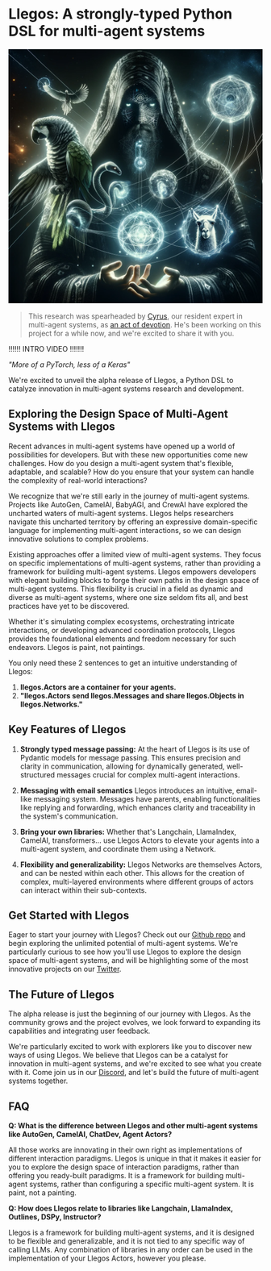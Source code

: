 # Llegos: A strongly-typed Python DSL for multi-agent systems

![An image of a techno-wizard in a flowing robe adorned with digital runes, with interconnected glowing orbs floating about. One orb contains a coiling snake, another a majestic parrot, and another a serene llama. All the orbs emit intense, glowing power. Streams of light intertwine seamlessly in front of the wizard's focused eyes, casting intricate shadows and illuminating the wizard's face with a mysterious light.](../../wizard.png)

> This research was spearheaded by [Cyrus](https://x.com/CyrusOfEden), our resident expert in multi-agent systems, as [an act of devotion](https://www.youtube.com/watch?v=YPytyPQ8HdI). He's been working on this project for a while now, and we're excited to share it with you.

!!!!!! INTRO VIDEO !!!!!!!

*"More of a PyTorch, less of a Keras"*

We're excited to unveil the alpha release of Llegos, a Python DSL to catalyze innovation in multi-agent systems research and development.

## Exploring the Design Space of Multi-Agent Systems with Llegos

Recent advances in multi-agent systems have opened up a world of possibilities for developers. But with these new opportunities come new challenges. How do you design a multi-agent system that's flexible, adaptable, and scalable? How do you ensure that your system can handle the complexity of real-world interactions?

We recognize that we're still early in the journey of multi-agent systems. Projects like AutoGen, CamelAI, BabyAGI, and CrewAI have explored the uncharted waters of multi-agent systems. Llegos helps researchers navigate this uncharted territory by offering an expressive domain-specific language for implementing multi-agent interactions, so we can design innovative solutions to complex problems.

Existing approaches offer a limited view of multi-agent systems. They focus on specific implementations of multi-agent systems, rather than providing a framework for building multi-agent systems. Llegos empowers developers with elegant building blocks to forge their own paths in the design space of multi-agent systems. This flexibility is crucial in a field as dynamic and diverse as multi-agent systems, where one size seldom fits all, and best practices have yet to be discovered.

Whether it's simulating complex ecosystems, orchestrating intricate interactions, or developing advanced coordination protocols, Llegos provides the foundational elements and freedom necessary for such endeavors. Llegos is paint, not paintings.

You only need these 2 sentences to get an intuitive understanding of Llegos:

1. **llegos.Actors are a container for your agents.**
2. **"llegos.Actors send llegos.Messages and share llegos.Objects in llegos.Networks."**

## Key Features of Llegos

1. **Strongly typed message passing:** At the heart of Llegos is its use of Pydantic models for message passing. This ensures precision and clarity in communication, allowing for dynamically generated, well-structured messages crucial for complex multi-agent interactions.

2. **Messaging with email semantics** Llegos introduces an intuitive, email-like messaging system. Messages have parents, enabling functionalities like replying and forwarding, which enhances clarity and traceability in the system's communication.

3. **Bring your own libraries:** Whether that's Langchain, LlamaIndex, CamelAI, transformers... use Llegos Actors to elevate your agents into a multi-agent system, and coordinate them using a Network.

4. **Flexibility and generalizability:** Llegos Networks are themselves Actors, and can be nested within each other. This allows for the creation of complex, multi-layered environments where different groups of actors can interact within their sub-contexts.

## Get Started with Llegos

Eager to start your journey with Llegos? Check out our [Github repo](https://github.com/CyrusOfEden/llegos) and begin exploring the unlimited potential of multi-agent systems. We're particularly curious to see how you'll use Llegos to explore the design space of multi-agent systems, and will be highlighting some of the most innovative projects on our [Twitter](https://twitter.com/CyrusOfEden).

## The Future of Llegos

The alpha release is just the beginning of our journey with Llegos. As the community grows and the project evolves, we look forward to expanding its capabilities and integrating user feedback.

We're particularly excited to work with explorers like you to discover new ways of using Llegos. We believe that Llegos can be a catalyst for innovation in multi-agent systems, and we're excited to see what you create with it. Come join us in our [Discord](https://discord.gg/jqVphNsB4H), and let's build the future of multi-agent systems together.

## FAQ

**Q: What is the difference between Llegos and other multi-agent systems like AutoGen, CamelAI, ChatDev, Agent Actors?**

All those works are innovating in their own right as implementations of different interaction paradigms. Llegos is unique in that it makes it easier for you to explore the design space of interaction paradigms, rather than offering you ready-built paradigms. It is a framework for building multi-agent systems, rather than configuring a specific multi-agent system. It is paint, not a painting.

**Q: How does Llegos relate to libraries like Langchain, LlamaIndex, Outlines, DSPy, Instructor?**

Llegos is a framework for building multi-agent systems, and it is designed to be flexible and generalizable, and it is not tied to any specific way of calling LLMs. Any combination of libraries in any order can be used in the implementation of your Llegos Actors, however you please.
